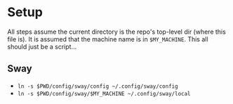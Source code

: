 # Setup

All steps assume the current directory is the repo's top-level dir (where this file is).
It is assumed that the machine name is in `$MY_MACHINE`.
This all should just be a script...

## Sway

- `ln -s $PWD/config/sway/config ~/.config/sway/config`
- `ln -s $PWD/config/sway/$MY_MACHINE ~/.config/sway/local`

